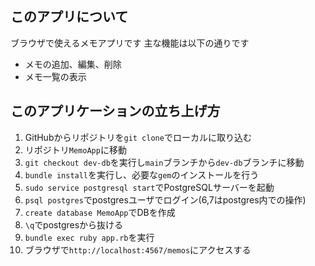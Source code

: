 ## このアプリについて
ブラウザで使えるメモアプリです
主な機能は以下の通りです
- メモの追加、編集、削除
- メモ一覧の表示

## このアプリケーションの立ち上げ方
1. GitHubからリポジトリを`git clone`でローカルに取り込む
2. リポジトリ`MemoApp`に移動
3. `git checkout dev-db`を実行し`main`ブランチから`dev-db`ブランチに移動
4. `bundle install`を実行し、必要な`gem`のインストールを行う
5. `sudo service postgresql start`でPostgreSQLサーバーを起動
6. `psql postgres`でpostgresユーザでログイン(6,7はpostgres内での操作)
7. `create database MemoApp`でDBを作成
8. `\q`でpostgresから抜ける
9. `bundle exec ruby app.rb`を実行
10. ブラウザで`http://localhost:4567/memos`にアクセスする
